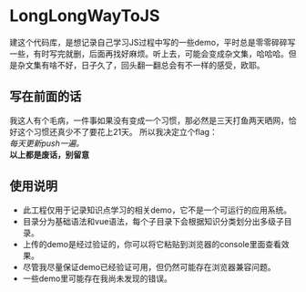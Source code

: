 # LongLongWayToJS
建这个代码库，是想记录自己学习JS过程中写的一些demo，平时总是零零碎碎写一些，有时写完就删，后面再找好麻烦。听上去，可能会变成杂文集，哈哈哈。但是杂文集有啥不好，日子久了，回头翻一翻总会有不一样的感受，欧耶。
## 写在前面的话  
我这人有个毛病，一件事如果没有变成一个习惯，那必然是三天打鱼两天晒网，恰好这个习惯还真少不了要花上21天。  所以我决定立个flag：   
*每天更新push一遍。*   
**以上都是废话，别留意**    
## 使用说明   
+ 此工程仅用于记录知识点学习的相关demo，它不是一个可运行的应用系统。  
+ 目录分为基础语法和vue语法，每个子目录下会根据知识分类划分出多级子目录。  
+ 上传的demo是经过验证的，你可以将它粘贴到浏览器的console里面查看效果。  
+ 尽管我尽量保证demo已经验证可用，但仍然可能存在浏览器兼容问题。  
+ 一些demo里可能存在我尚未发现的错误。  
